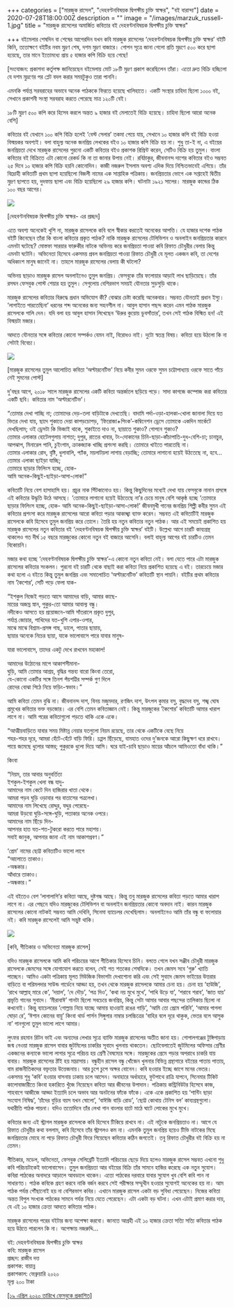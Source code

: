 +++
categories = ["মারজুক রাসেল", "দেহবণ্টনবিষয়ক দ্বিপক্ষীয় চুক্তি স্বাক্ষর", "বই বারান্দা"]
date = 2020-07-28T18:00:00Z
description = ""
image = "/images/marzuk_russell-1.jpg"
title = "মারজুক রাসেলের অমার্জিত কবিতার বই দেহবণ্টনবিষয়ক দ্বিপক্ষীয় চুক্তি স্বাক্ষর"

+++
বইমেলার শেষদিন বা শেষের আগেরদিন যখন কবি মারজুক রাসেলের ‘দেহবণ্টনবিষয়ক দ্বিপক্ষীয় চুক্তি স্বাক্ষর’ বইটি কিনি, ততোক্ষণে বইটির নবম মুদ্রণ শেষ, দশম মুদ্রণ বাজারে। গোপন সূত্রে জানা গেলো প্রতি মুদ্রণে ৫০০ করে ছাপা হয়েছে, তার মানে ইতোমধ্যে প্রায় ৫ হাজার কপি বিক্রি হয়ে গেছে!

\[সংযোজন: প্রকাশনা কর্তৃপক্ষ জানিয়েছেন বইমেলায় মোট ১৮টি মুদ্রণ প্রকাশ করেছিলেন তাঁরা। এতো দ্রুত বিক্রি হচ্ছিলো যে দশম মুদ্রণের পর প্লেট বদল করার সময়টুকুও তারা পাননি।

এমনকি পর্যাপ্ত সরবরাহের অভাবে অনেক পাঠককে ফিরতে হয়েছে খালিহাতে। একটি সংস্থার চাহিদা ছিলো ১০০০ বই, সেখানে প্রকাশনী সংস্থা সরবরাহ করতে পেরেছে মাত্র ১২০টি বেই।

১৮টি মুদ্রণ ৫০০ কপি করে হিসেব করলে অন্তত ৯ হাজার বই মেলাতেই বিক্রি হয়েছে। চাহিদা ছিলো আরো অনেক বেশি\]

কবিতার বই যেখানে ১০০ কপি বিক্রি হলেই ‘বেস্ট সেলার’ তকমা পেয়ে যায়, সেখানে ১০ হাজার কপি বই বিক্রি হওয়া বিস্ময়কর অবশ্যই। বলা বাহুল্য অনেক জনপ্রিয় লেখকের বইও ১০ হাজার কপি বিক্রি হয় না। শুধু তা-ই না, এ বইয়ের জনপ্রিয়তা দেখে মারজুক রাসেলের পুরনো একটি কবিতার বইও প্রকাশক রিপ্রিন্ট করেন, সেটিও বিক্রি হয় তুমুল। বাংলা কবিতার বই বিক্রিতে এটা কোনো রেকর্ড কি না তা জানার উপায় নেই। রবিঠাকুর, জীবনানন্দ দাশের কবিতার বইও সম্ভবত ২৫ দিনে ১০ হাজার কপি বিক্রি হয়নি কোনোদিন। কাজী নজরুল ইসলাম অবশ্য এদিক দিয়ে নিশ্চিতভাবেই এগিয়ে। তাঁর বিদ্রোহী কবিতাটি প্রথম ছাপা হয়েছিলো বিজলী নামের এক সাপ্তাহিক পত্রিকায়। জনপ্রিয়তার ভোগে এক সপ্তাহেই দ্বিতীয় মুদ্রণ ছাপতে হয়, দুদফায় ছাপা এবং বিক্রি হয়েছিলো ২৯ হাজার কপি। ঘটনাটা ১৯২১ সালের। মারজুক কান্ডের ঠিক ১০০ বছর আগের।

![](/images/93640831_10157929389266211_1342344925458464768_n.jpg)

\[দেহবণ্টনবিষয়ক দ্বিপক্ষীয় চুক্তি স্বাক্ষর- এর প্রচ্ছদ\]

এতে অবশ্য অনেকেই খুশি না, মারজুক রাসেলকে কবি বলে স্বীকার করতেই অনেকের আপত্তি। যে হাজার দশেক পাঠক বইটি কিনেছেন তাঁরা কি বাংলা কবিতার প্রকৃত পাঠক? নাকি মারজুক রাসেলের টেলিভিশন ও অনলাইন জনপ্রিয়তার কারনে এমনটা ঘটেছে? মোস্তফা সারয়ার ফারুকীর নাটকে অভিনয় করে জনপ্রিয়তা পাওয়া কবি রিফাত চৌধুরীর বেলায় কিন্তু এমনটা ঘটেনি। অভিনেতা হিসেবে একসময় প্রবল জনপ্রিয়তা পাওয়া রিফাত চৌধুরী যে মূলত একজন কবি, তা দেশের অধিকাংশ মানুষ জানেই না। তাহলে মারজুক রাসেলের বেলায় কী ঘটলো?

অভিনয় ছাড়াও মারজুক রাসেল অনলাইনেও তুমুল জনপ্রিয়। ফেসবুকে তাঁর ফলোয়ার আড়াই লাখ ছাড়িয়েছে। তাঁর রসঘন ফেসবুক পোস্ট শেয়ার হয় তুমুল। সেগুলোয় বেশিরভাগ সময়ই যৌনতার সুড়সুড়ি থাকে।

মারজুক রাসেলের কবিতার বিরুদ্ধে প্রধান অভিযোগ কী? বোঝার চেষ্টা করেছি অনেকবার। সম্ভবত যৌনতাই প্রধান ইস্যু। ’লাগাইতে পারতেছিনা’ ধরনের শব্দ অনেকের জন্য সহনশীল না। আবুল হাসান পছন্দ করেন এমন পাঠক মারজুক রাসেলকে গালি দেন। যদি বলা হয় আবুল হাসান লিখেছেন ‘উরুর কুয়োয় ডুবসাঁতার’, তখন সেই পাঠক বিস্মিত হন! এই বিস্ময়টা মজার।

আদতে যৌনতার সঙ্গে কবিতার কোনো সম্পর্কও যেমন নাই, বিরোধও নাই। দুটো স্বতন্ত্র বিষয়। কবিতা হয়ে উঠলো কি না সেটাই বিবেচ্য।

![](/images/32e9f9ea5c96bb398565f68d3c5de58e-5e4fb8f35cc95.jpg)

\[মারজুক রাসেলের তুমুল আলোচিত কবিতা ‘অল্টারনেটিভ’ নিয়ে কবীর সুমন ওরফে সুমন চট্টোপাধ্যায় ওরফে সাতে পাঁচে নেই সুমনের পোস্ট\]

দু’বছর আগে, ২০১৮ সালে মারজুক রাসেলের একটি কবিতা অন্তর্জালে ছড়িয়ে পড়ে। সাদা কাগজে কম্পোজ করা কবিতার একটি ছবি। কবিতার নাম ‘অল্টারনেটিভ’।

“তোমার দেখা পাচ্ছি না; তোমাদের দেড়-তলা বাড়িটাকে দেখতেছি। বাদামি পর্দা-ওড়া-হালকা-খোলা জানালা দিয়ে যত ভিতর দেখা যায়, ছাদে শুকাতে দেয়া কাপড়চোপড়, ‘ফিরোজা+পিংক’-কম্বিনেশন ড্রেসে তোমাকে একদিন মার্কেটে দেখছিলাম; ওই ড্রেসটা কি ভিজাই থাকে, শুকাইতে দাও না, ছায়াতে শুকাও? গোপনে শুকাও?  
তোমার এলাকার হোটেলগুলায় নাশতা; দুপুর, রাতের খাবার, টং-দোকানের চিনি-ছাড়া-কাঁচাপাতি-দুধ-বেশি-চা; চানাচুর, আপঝাপ, মিনারেল পানি, চুইংগাম, ক্রাকজ্যাক খাচ্ছি প্রশংসা করছি। তোমারে খাইতে পারতেছি না।  
তোমার এলাকার রোদ, বৃষ্টি, ধুলাবালি, প্যাঁক, ময়লাটয়লা লাগায় বেড়াচ্ছি; তোমারে লাগানো হয়েই উঠতেছে না, হবে...  
তোমার এলাকা ছাইড়া যাচ্ছি;  
তোমারে ছাড়ার ফিলিংস হচ্ছে, হোক-  
আমি অনেক-কিছুই-ছাইড়া-আসা-লোক!”

কবিতাটি নিয়ে বেশ হাসাহাসি হয়। প্রচুর নাক সিঁটকানোও হয়। কিন্তু কিছুদিনের মধ্যেই দেখা যায় ফেসবুকে নানান প্রসঙ্গে এই কবিতার উদ্ধৃতি উঠে আসছে। ‘তোমারে লাগানো হয়েই উঠতেছে না’র চেয়ে মানুষ বেশি আকৃষ্ঠ হচ্ছে ‘তোমারে ছাড়ার ফিলিংস হচ্ছে, হোক- আমি অনেক-কিছুই-ছাইড়া-আসা-লোক!’ জীবনমুখী গানের জনপ্রিয় শিল্পী কবীর সুমন এই কবিতার প্রশংসা করে মারজুক রাসেলের আরো কবিতা পড়ার আকাঙ্খা ব্যাক্ত করেন। সম্ভবত এই কবিতাটিই মারজুক রাসেলকে কবি হিসেবে তুমুল জনপ্রিয় করে তোলে। তৈরি হয় নতুন কবিতার নতুন পাঠক। আর এই সময়েই প্রকাশিত হয় মারজুক রাসেলের নতুন কবিতার বই ‘দেহবণ্টনবিষয়ক দ্বিপক্ষীয় চুক্তি স্বাক্ষর’ বইটি। উল্লেখ্য আগে চারটি কাব্যগ্রন্থ থাকলেও গত দীর্ঘ ১৫ বছরে মারজুকের কোনো নতুন বই বাজারে আসেনি। বলাই বাহুল্য আগের বই চারটিও তেমন বিকোয়নি।

মজার কথা হচ্ছে ‘দেহবণ্টনবিষয়ক দ্বিপক্ষীয় চুক্তি স্বাক্ষর’-এ কোনো নতুন কবিতা নেই। বলা যেতে পারে এটা মারজুক রাসেলের কবিতার সংকলন। পুরনো বই চারটি থেকে বাছাই করা কবিতা নিয়ে প্রকাশিত হয়েছে এ বই। তারচেয়ে মজার কথা হলো এ বইতে কিন্তু তুমুল জনপ্রিয় এবং সমালোচিত ‘অল্টারনেটিভ’ কবিতাটি স্থান পায়নি। বইটির প্রথম কবিতার নাম ‘কৈশোর’, সেটি পড়ে ফেলা যাক-

“ইশকুল নিজেই পড়তে আসে আমাদের বাড়ি, আমার কাছে-  
মায়ের অজস্র স্নান, পুকুর-তো আমার আবাল্য বন্ধু।  
নদীকেও আসতে হয় প্রয়োজনে-আমি সাঁতরালে প্রকৃত দুপুর,  
পর্যাপ্ত জোয়ার, পাখিদের যত-খুশি এপার-ওপার,  
মাঝে মাঝে বিশ্রাম-প্রসঙ্গ গাছ, ডালে, পাতার ছায়ায়,  
ছায়ার অনেকে নিচের ছায়া, যাকে ভালোবাসে পারে যাবার মানুষ-

যারা ভালোবাসে, তাদের একটু দেখে রাখবেন মহাকাল!

আমাদের উঠোনের মাপে আকাশসীমানা-  
ঘুড়ি, আমি তোমার আশ্রয়, বৃদ্ধির গন্তব্য বারো কিংবা তেরো,  
যে-কোনো একটির সঙ্গে তিনশ পঁয়শট্টির সম্পর্ক গুণ দিলে  
রোদের বোঝা পিঠে নিয়ে ফড়িং-স্বভাব।”

আমি কবিতা তেমন বুঝি না। জীবনানন্দ দাশ, বিনয় মজুমদার, রণজিৎ দাশ, উৎপল কুমার বসু, বুদ্ধদেব বসু, শঙ্খ ঘোষ প্রমুখের কবিতার ভক্ত বড়জোর। এর বেশি তেমন কবিতাজ্ঞান নেই। কিন্তু মারজুকের ‘কৈশোর’ কবিতাটি আমার খারাপ লাগে না। আমি পরের কবিতাগুলো পড়তে থাকি একে একে।

“আত্মীয়বাড়িতে যাবার সময় মিষ্টান্ন নেয়ার যতগুলো নিয়ম রয়েছে, তার থেকে একটিকে বেছে নিয়ে  
শহর-শহর দূরে, আমরা হেঁটে-হেঁটে বাড়ি ফিরি। চপ্পল ছিঁড়েছে, বামহাত ওদের দু’জনকে আরো কিছুক্ষণ ধরে রাখবে। পায়ে জমেছে ধুলোর আস্তর; পুকুরকে ধুলো দিয়ে আসি। ঘরে যাই-চাবি ছাড়াও মায়ের আঁচলে আমিওতো বাঁধা থাকি।”

কিংবা

“নিয়ম, তার আবার অনুবর্তিতা  
ইশকুল-ইশকুল খেলা বন্ধ যাদু-  
আমাদের নাম কেটে দিন হাজিরার খাতা থেকে।  
আমরা পড়ব ঘুড়ি ওড়াবার পর বাতাসের পত্রলেখা।  
আমাদের নাম লিখেছে রোদ্দুর, যদ্দুর পেরেছে-  
আমরা উড়বো ঘুড়ি-সঙ্গে-ঘুড়ি, পতাকার অনেক ওপরে।  
আমাদের নাম ছিঁড়ে দিন-  
আপনার হাত যত-শত-টুকরো করতে পারে মহাশয়।  
সবাই জানুক, আপনার জানা এই নাম আকাশপ্রবণ।”

‘প্রেম’ নামের ছোট্ট কবিতাটিও ভালো লাগে  
“আলোতে তাকাও।  
\-অন্ধকার।  
আঁধারে তাকাও।  
\-অন্ধকার।”

এই বইতেও বেশ ‘লাগালাগি’র কবিতা আছে, দুষ্টগন্ধ আছে। কিন্তু তবু মারজুক রাসেলের কবিতা পড়তে আমার খারাপ লাগে না। এর পেছনে যদিও মারজুকের টেলিভিশন বা অনলাইন জনপ্রিয়তার কোনো অবদান নাই। কারন মারজুক রাসেলের কোনো নাটকই সম্ভবত আমি দেখিনি, সিনেমা ব্যাচেলর দেখেছিলাম। অনলাইনেও আমি তাঁর বন্ধু বা ফলোয়ার নই। কবি মারজুক রাসেলেই আমি সন্তুষ্ট থাকি।

![](/images/marzuk_russell.jpg)

\[কবি, গীতিকার ও অভিনেতা মারজুক রাসেল\]

যদিও মারজুক রাসেলকে আমি কবি পরিচয়ের আগে গীতিকার হিসেবে চিনি। বলতে গেলে যখন সঞ্জীব চৌধুরী মারজুক রাসেলকে জেমসের সঙ্গে যোগাযোগ করতে বলেন, সেই গত শতকের শেষদিকে। তখন জেমস সবে ‘গুরু’ খ্যাতি পাচ্ছেন। আমিও একটা পত্রিকায় মূলত মিউজিক বিভাগটা দেখাশোনা করি এবং সেই সুবাদে জেমস ভাইয়ের উত্তরার বাড়িতে বা পরিমলদার সাউন্ড গার্ডেনে আড্ডা হয়, তখন থেকে মারজুক রাসেলকে আমার চেনা হয়। চেনা হয় ‘হাউজি’, ‘রাখে আল্লাহ্ মারে কে’, ‘দয়াল’, ‘দে দৌড়’, ‘পত্র দিও’, ‘কথা নয় মুখে মুখে’, ‘পাখি উড়ে যা’, ‘শরাবে শরাব’, ‘জাত যায়’ প্রভৃতি গানের সুবাদে। ‘মীরাবাঈ’ গানটা ছিলো সবচেয়ে জনপ্রিয়, কিন্তু সেটা আমার আবার পছন্দের তালিকায় ছিলো না কখনোই। কিন্তু ব্যাচেলরের ‘গোল্লায় নিয়ে যাচ্ছে আমায় হাওয়াই রঙের গাড়ি’, ‘আমি তো প্রেমে পরিনি’, ‘আমার পাগলা ঘোড়া রে’, ‘ঈশান কোনের বায়ু’ কিংবা থার্ড পার্সন সিঙ্গুলার নাম্বার চলচ্চিত্রের ‘বাহির বলে দূরে থাকুক, ভেতর বলে আসুক না’ গানগুলো তুমুল ভালো লাগে আমার।

লুৎফর রহমান রিটন ভাই এবং অন্যদের লেখার সূত্রে ব্যাক্তি মারজুক রাসেলের অতীত জানা হয়। গোপালগঞ্জের টুঙ্গিপাড়ায় জন্ম নেওয়া মারজুক রাসেল বাবার জুটমিলের চাকরির সূবাদে খুলনায় থাকতেন। ছোটবেলাতেই জুটমিলের অফিসার শ্রেণীর একজনের কন্যাকে ভালো লাগার সূত্রে পরিচয় হয় শ্রেণী বৈষম্যের সঙ্গে। মারজুকের প্রেমে পড়ার অপরাধে চাকরি যায় বাবার। মারজুক রাসেলের ঠাঁই হয় মাদ্রাসায়। বন্ধুহীন রাসেল বন্ধু খোঁজেন খুলনার বিভিন্ন গ্রন্থাগারে বইয়ের পাতায় পাতায়, বাম রাজনীতিকদের বক্তৃতার উত্তেজনায়। আর চুপে চুপে অক্ষর বোনেন। কবি হওয়ার ইচ্ছে জাগে মনের ভেতর। একসময় শুধু ‘কবি’ হওয়ার বাসনায় ঢাকায় চলে আসেন। অনাহারে অর্ধাহারে, ফুটপাথে রাত্রি যাপনে, সিনেমার টিকিট কালোবাজারীতে কিংবা হকারিতে খুঁজে নিয়েছেন কবিতা আর জীবনের উপাদান। পত্রিকায় কন্ট্রিবিউটর হিসেবে কাজ, শাহবাগে আজীজে আড্ডা ইত্যাদি চলে অভাব আর অনটনের ফাঁকে ফাঁকে। একে একে প্রকাশিত হয় ‘শান্টিং ছাড়া সংযোগ নিষিদ্ধ’, ‘চাঁদের বুড়ির বয়স যখন ষোলো’, ‘বাঈজি বাড়ি রোড’, ‘ছোট্ট কোথায় টেনিস বল’ কাব্যগ্রন্থগুলো। যথারীতি পাঠক পায়না। যদিও ততোদিনে তাঁর লেখা গান বাংলার হাটে মাঠে ঘাটে লোকের মুখে মুখে।

কবিতার জন্য এই স্ট্রাগল মারজুক রাসেলকে কবি হিসেবে টিকিয়ে রাখবে না। এই নাটুকে জনপ্রিয়তাও না। আগে যে রিফাত চৌধুরীর কথা বললাম, কবি হিসেবে তাঁর স্ট্রাগলও কম না। এমনকি তুমুল জনপ্রিয় হয়েও টিভি নাটকের মিছে জনপ্রিয়তার মোহে না পড়ে রিফাত চৌধুরী ফিরে গিয়েছেন কবিতার কঠিন জগতেই। তবু রিফাত চৌধুরীর বই বিক্রি হয় না তেমন।

গীতিকার, মডেল, অভিনেতা, ফেসবুক সেলিব্রেটি ইত্যাদি পরিচয়ের ছেড়ে দিয়ে হলেও মারজুক রাসেল সম্ভবত এখনো শুধু কবি পরিচয়টাকেই ভালোবাসেন। তুমুল জনপ্রিয়তা আর বইয়ের বিক্রি তাঁর সামনে হাজির করেছে এক নতুন সুযোগ। কবিরা পাঠকের অনাদরে আড়ালে আবডালে থাকেন। এতো পাঠকের দরবারে যাবার সুযোগ খুব বেশি কবি পান না সাধারণত। পাঠক কবিকে গ্রহণ করবে নাকি বর্জন করবে সেই পরীক্ষার সম্মুখীন হওয়ার সুযোগই অনেকের হয় না। আম পাঠক পর্যন্ত পৌঁছানোই হয় না বেশিরভাগ কবির। এখানে মারজুক রাসেল একটা বড় সুবিধা পেয়েছেন। নিজের কবিতা অন্তত বিপুল সংখ্যক পাঠকের সামনে পর্যন্ত নিয়ে যেতে পেরেছেন। এটা একটা বড় ঘটনা। এখন এটাই প্রমাণ করার দায়, যে এই ১০ হাজার ক্রেতা আদতে কবিতার পাঠক।

মারজুক রাসেলের পরের বইটার জন্য অপেক্ষা করবো। জানতে আগ্রহী এই ১০ হাজার ক্রেতা সত্যি সত্যি কবিতার পাঠক হয়ে উঠতে পারলেন কি না। অপেক্ষায় নজরুদ্দি...

বই: দেহবণ্টনবিষয়ক দ্বিপক্ষীয় চুক্তি স্বাক্ষর  
কবি: মারজুক রাসেল  
প্রচ্ছদ: রাজীব দত্ত  
প্রকাশক: বায়ান্ন  
প্রকাশকাল: ফেব্রুয়ারি ২০২০  
মূল্য ২০০ টাকা

[\[১৯ এপ্রিল ২০২০ তারিখে ফেসবুকে প্রকাশিত\]](https://www.facebook.com/photo.php?fbid=10157929389261211&set=a.10157874807236211&type=3&theater)